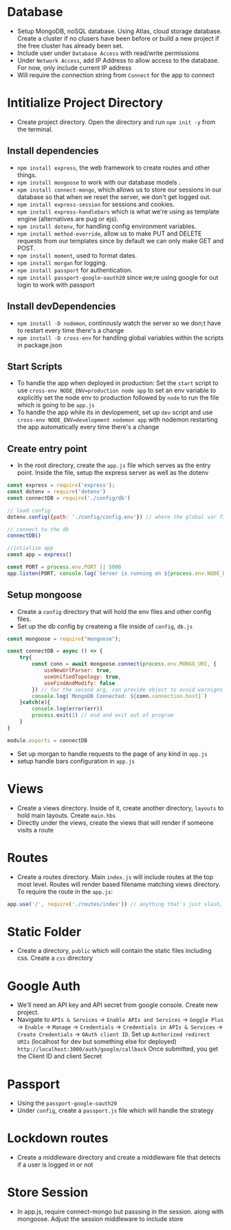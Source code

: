 # Database
- Setup MongoDB, noSQL database. Using Atlas, cloud storage database. Create a cluster if no clusers have been before or build a new project if the free cluster has already been set.
- Include user under `Database Access` with read/write permissions
- Under `Network Access`, add IP Address to allow access to the database. For now, only include current IP address
- Will require the connection string from `Connect` for the app to connect

# Intitialize Project Directory
- Create project directory. Open the directory and run `npm init -y` from the terminal.
## Install dependencies  
- `npm install express`, the web framework to create routes and other things. 
- `npm install mongoose` to work with our database models . 
- `npm install connect-mongo`, which allows us to store our sessions in our database so that when we reset the server, we don't get logged out. 
- `npm install express-session` for sessions and cookies. 
- `npm install express-handlebars` which is what we're using as template engine (alternatives are pug or ejs). 
- `npm install dotenv`, for handling config environment variables. 
- `npm install method-override`, allow us to make PUT and DELETE requests from our templates since by default we can only make GET and POST. 
- `npm install moment`, used to format dates. 
- `npm install morgan` for logging. 
- `npm install passport` for authentication. 
- `npm install passport-google-oauth20` since we;re using google for out login to work with passport
## Install devDependencies 
- `npm install -D nodemon`, continously watch the server so we don;t have to restart every time there's a change
- `npm install -D cross-env` for handling global variables within the scripts in package.json
## Start Scripts
- To handle the app when deployed in production: Set the `start` script to use `cross-env NODE_ENV=production node app` to set an env variable to explicitly set the node env to production followed by `node` to run the file which is going to be `app.js`
- To handle the app while its in devlopement, set up `dev` script and use `cross-env NODE_ENV=development nodemon app` with nodemon restarting the app automatically every time there's a change
## Create entry point
- In the root directory, create the `app.js` file which serves as the entry point. Inside the file, setup the express server as well as the dotenv
```js
const express = require('express');
const dotenv = require('dotenv')
const connectDB = require('./config/db')

// load config
dotenv.config({path: './config/config.env'}) // where the global var files are located

// connect to the db
connectDB()

//intialize app
const app = express()

const PORT = process.env.PORT || 5000
app.listen(PORT, console.log(`Server is running on ${process.env.NODE_ENV} mode on port ${PORT}`))
```
## Setup mongoose
- Create a `config` directory that will hold the env files and other config files. 
- Set up the db config by createing a file inside of `config`, `db.js`
```js
const mongoose = require("mongoose");

const connectDB = async () => {
    try{
        const conn = await mongoose.connect(process.env.MONGO_URI, {
            useNewUrlParser: true,
            useUnifiedTopology: true,
            useFindAndModify: false
        }) // for the second arg, can provide object to avoid warnigns
        console.log(`MongoDB Connected: ${conn.connection.host}`)
    }catch(e){
        console.log(error(err))
        process.exit(1) // end and exit out of program
    }
}

module.exports = connectDB
```
- Set up morgan to handle requests to the page of any kind in `app.js`
- setup handle bars configuration in `app.js`

# Views
- Create a views directory. Inside of it, create another directory, `layouts` to hold main layouts. Create `main.hbs`
- Directly under the views, create the views that will render if someone visits a route

# Routes
- Create a routes directory. Main `index.js` will include routes at the top most level. Routes will render based filename matching views directory. To require the route in the `app.js`:
```js
app.use('/', require('./routes/index')) // anything that's just slash, link to the index.js under routes directory
```

# Static Folder
- Create a directory, `public` which will contain the static files including css. Create a `css` directory

# Google Auth
- We'll need an API key and API secret from google console. Create new project.
- Navigate to `APIs & Services` -> `Enable APIs and Services` -> `Goggle Plus` -> `Enable` -> `Manage` -> `Credentials` -> `Credentials in APIs & Services` -> `Create Credentials` -> `OAuth client ID`. Set up `Authorized redirect URIs` (localhost for dev but something else for deployed) `http://localhost:3000/auth/google/callback` Once submitted, you get the Client ID and client Secret

# Passport
- Using the `passport-google-oauth20`
- Under `config`, create a `passport.js` file which will handle the strategy

# Lockdown routes
- Create a middleware directory and create a middleware file that detects if a user is logged in or not

# Store Session
- In app.js, require connect-mongo but passsing in the session. along with mongoose. Adjust the session middleware to include store
